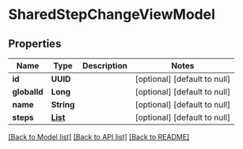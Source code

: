 # SharedStepChangeViewModel
## Properties

| Name | Type | Description | Notes |
|------------ | ------------- | ------------- | -------------|
| **id** | **UUID** |  | [optional] [default to null] |
| **globalId** | **Long** |  | [optional] [default to null] |
| **name** | **String** |  | [optional] [default to null] |
| **steps** | [**List**](WorkItemStepChangeViewModel.md) |  | [optional] [default to null] |

[[Back to Model list]](../README.md#documentation-for-models) [[Back to API list]](../README.md#documentation-for-api-endpoints) [[Back to README]](../README.md)

